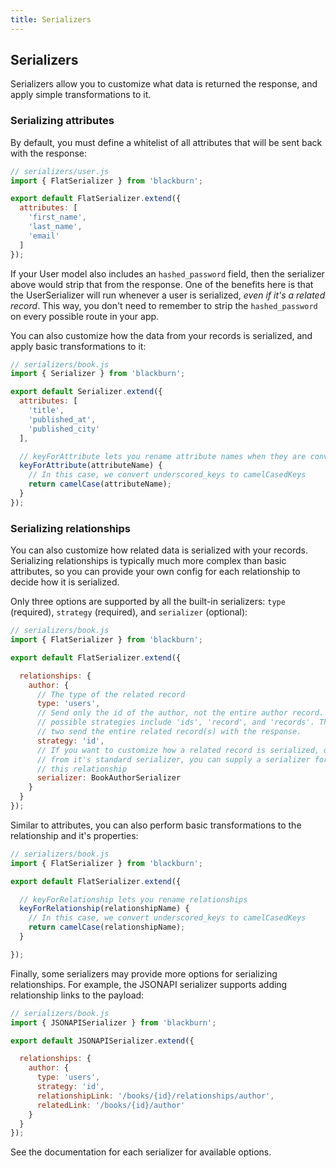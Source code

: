 ```yaml
---
title: Serializers
---
```


## Serializers

Serializers allow you to customize what data is returned the response, and apply simple transformations to it.

### Serializing attributes

By default, you must define a whitelist of all attributes that will be sent back with the response:

```js
// serializers/user.js
import { FlatSerializer } from 'blackburn';

export default FlatSerializer.extend({
  attributes: [
    'first_name',
    'last_name',
    'email'
  ]
});
```

If your User model also includes an `hashed_password` field, then the serializer above would strip that from the response. One of the benefits here is that the UserSerializer will run whenever a user is serialized, _even if it's a related record_. This way, you don't need to remember to strip the `hashed_password` on every possible route in your app.

You can also customize how the data from your records is serialized, and apply basic transformations to it:

```js
// serializers/book.js
import { Serializer } from 'blackburn';

export default Serializer.extend({
  attributes: [
    'title',
    'published_at',
    'published_city'
  ],

  // keyForAttribute lets you rename attribute names when they are converted to payload keys
  keyForAttribute(attributeName) {
    // In this case, we convert underscored_keys to camelCasedKeys
    return camelCase(attributeName);
  }
});
```

### Serializing relationships

You can also customize how related data is serialized with your records. Serializing relationships is typically much more complex than basic attributes, so you can provide your own config for each relationship to decide how it is serialized.

Only three options are supported by all the built-in serializers: `type` (required), `strategy` (required), and `serializer` (optional):

```js
// serializers/book.js
import { FlatSerializer } from 'blackburn';

export default FlatSerializer.extend({

  relationships: {
    author: {
      // The type of the related record
      type: 'users',
      // Send only the id of the author, not the entire author record. Other
      // possible strategies include 'ids', 'record', and 'records'. The last
      // two send the entire related record(s) with the response.
      strategy: 'id',
      // If you want to customize how a related record is serialized, different
      // from it's standard serializer, you can supply a serializer for only
      // this relationship
      serializer: BookAuthorSerializer
    }
  }
});
```

Similar to attributes, you can also perform basic transformations to the relationship and it's properties:

```js
// serializers/book.js
import { FlatSerializer } from 'blackburn';

export default FlatSerializer.extend({

  // keyForRelationship lets you rename relationships
  keyForRelationship(relationshipName) {
    // In this case, we convert underscored_keys to camelCasedKeys
    return camelCase(relationshipName);
  }

});
```

Finally, some serializers may provide more options for serializing relationships. For example, the JSONAPI serializer supports adding relationship links to the payload:

```js
// serializers/book.js
import { JSONAPISerializer } from 'blackburn';

export default JSONAPISerializer.extend({

  relationships: {
    author: {
      type: 'users',
      strategy: 'id',
      relationshipLink: '/books/{id}/relationships/author',
      relatedLink: '/books/{id}/author'
    }
  }
});
```

See the documentation for each serializer for available options.
